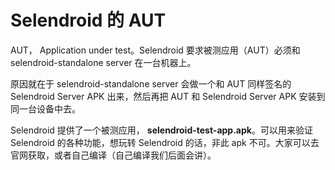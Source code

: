 # Selendroid 的 AUT

AUT， Application under test。Selendroid 要求被测应用（AUT）必须和 selendroid-standalone server 在一台机器上。

原因就在于  selendroid-standalone server 会做一个和 AUT 同样签名的 Selendroid Server APK 出来，然后再把 AUT 和 Selendroid Server APK 安装到同一台设备中去。

Selendroid 提供了一个被测应用， **selendroid-test-app.apk**。可以用来验证 Selendroid 的各种功能，想玩转 Selendroid 的话，非此 apk 不可。大家可以去官网获取，或者自己编译（自己编译我们后面会讲）。
